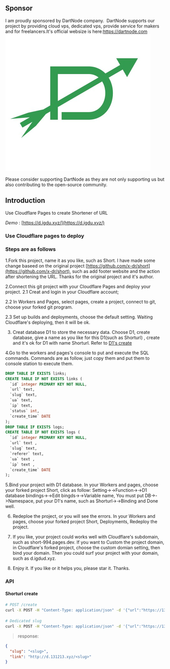 

## Sponsor
I am proudly sponsored by DartNode company.  DartNode supports our project by providing cloud vps, dedicated vps, provide service for makers and for freelancers.It's official websize is here:https://dartnode.com
![DartNode Logo](https://raw.githubusercontent.com/igengdu/Picsum/main/images/Dartnode20240123.png)

Please consider supporting DartNode as they are not only supporting us but also contributing to the open-source community.



## Introduction

Use Cloudflare Pages to create Shortener of URL

*Demo* : [https://d.igdu.xyz/](https://d.igdu.xyz/)



### Use Cloudflare pages to deploy

### Steps are as follows

1.Fork this project, name it as you like, such as Short. I have made some change baseed on the original project [https://github.com/x-dr/short](https://github.com/x-dr/short), such as add
  footer website and the action after shortening the URL. Thanks for the original project and it's author.

2.Connect this git project with your Cloudflare Pages and deploy your project.
 2.1 Creat and login in your Cloudflare account;
 
 2.2 In Workers and Pages, select pages, create a project,  connect to git, choose your forked git program.

 2.3 Set up builds and deployments, choose the default setting. Waiting Cloudflare's deploying, then it will be ok.
 

3. Creat database D1 to store the necessary data. Choose D1, create database, give a name as you like for this D1(such as Shorturl) , create and it's ok for D1 with name Shorturl.
   Refer to [D1's create](https://github.com/x-dr/telegraph-Image/blob/main/docs/manage.md)

4.Go to the workers and pages's console to put and execute the SQL commands. Commands are as follow, just copy them and put them to console station to execute them.

```sql
DROP TABLE IF EXISTS links;
CREATE TABLE IF NOT EXISTS links (
  `id` integer PRIMARY KEY NOT NULL,
  `url` text,
  `slug` text,
  `ua` text,
  `ip` text,
  `status` int,
  `create_time` DATE
);
DROP TABLE IF EXISTS logs;
CREATE TABLE IF NOT EXISTS logs (
  `id` integer PRIMARY KEY NOT NULL,
  `url` text ,
  `slug` text,
  `referer` text,
  `ua` text ,
  `ip` text ,
  `create_time` DATE
);

```

5.Bind your project with D1 database. In your Workers and pages, choose your forked project Short, click as follow:
  Setting->->Function->->D1 database bindings->->Edit bingds->->Variable name, You must put DB->->Namespace, put your D1's name, such as Shorturl->->Binding and Done well.

6. Redeploe the project, or you will see the errors. In your Workers and pages, choose your forked project Short, Deployments, Redeploy the project.

7. If you like, your project could works well with Cloudflare's subdomain, such as short-994.pages.dev. If you want to Custom the project domain, in Cloudflare's forked project,
   choose the custom domian setting, then bind your domain. Then you could surf your project with your domain, such as d.igdud.xyz.

8. Enjoy it. If you like or it helps you, please star it. Thanks. 


### API

#### Shorturl create

```bash
# POST /create
curl -X POST -H "Content-Type: application/json" -d '{"url":"https://131213.xyz"}' https://d.131213.xyz/create

# Dedicated slug
curl -X POST -H "Content-Type: application/json" -d '{"url":"https://131213.xyz","slug":"scxs"}' https://d.131213.xyz/create

```


> response:

```json
{
  "slug": "<slug>",
  "link": "http://d.131213.xyz/<slug>"
}
```



